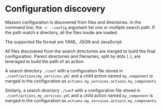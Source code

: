 
# Configuration discovery

Masson configuration is discovered from files and directories. In the command line, the `-c --config` argument list one or multiple search path. If the path match a directory, all the files inside are loaded.

The supported file format are YAML, JSON and JavaScript.

All files discovered from the search directories are merged to build the final configuration. Parent directories and filenames, split by dots (`.`), are leveraged to build the path of an action.

A search directory `./conf` with a configuration file stored in `./conf/actions/my_services.yml` and a child action named `my_component` is merged in the configuration as `actions.my_services.actions.my_components`

Simlarly, a search directory `./conf` with a configuration file stored in `./conf/actions.my_services.yml` and a child action named `my_component` is merged in the configuration as `actions.my_services.actions.my_components`.
